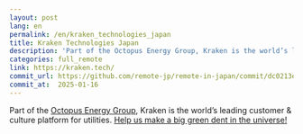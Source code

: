 ```yaml
---
layout: post
lang: en
permalink: /en/kraken_technologies_japan
title: Kraken Technologies Japan
description: 'Part of the Octopus Energy Group, Kraken is the world’s leading customer &amp; culture platform for utilities. Help us make a big green dent in the universe!'
categories: full_remote
link: https://kraken.tech/
commit_url: https://github.com/remote-jp/remote-in-japan/commit/dc0213e5d3bf547e1dd7b4da3b612a689016ef3e
commit_at:  2025-01-16
---
```


<p>Part of the <a href="https://octopusenergy.group/">Octopus Energy Group</a>, Kraken is the world’s leading customer & culture platform for utilities. <a href="https://jobs.lever.co/octoenergy?department=Kraken%20Technologies%20Japan%20%2F%20%E5%8B%A4%E5%8B%99%E5%9C%B0%EF%BC%9A%E6%9D%B1%E4%BA%AC%20%20%F0%9F%87%AF%F0%9F%87%B5">Help us make a big green dent in the universe!</a></p>
